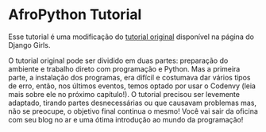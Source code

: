 # AfroPython Tutorial

Esse tutorial é uma modificação do [tutorial original](https://tutorial.djangogirls.org/pt/) disponível na página do Django Girls.

O tutorial original pode ser dividido em duas partes: preparação do ambiente e trabalho direto com programação e Python. Mas a primeira parte, a instalação dos programas, era difícil e costumava dar vários tipos de erro, então, nos últimos eventos, temos optado por usar o Codenvy (leia mais sobre ele no próximo capítulo!). O tutorial precisou ser levemente adaptado, tirando partes desnecessárias ou que causavam problemas mas, não se preocupe, o objetivo final continua o mesmo! Você vai sair da oficina com seu blog no ar e uma ótima introdução ao mundo da programação!
